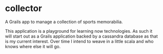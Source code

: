 collector
=========

A Grails app to manage a collection of sports memorabilia.

This application is a playground for learning now technologies.  As such it will start out as a Grails application
backed by a cassandra database as that is my current interest.  Over time I intend to weave in a little scala
and who knows where else it will go.